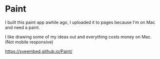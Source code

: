 # Paint

I built this paint app awhile ago, I uploaded it to pages because I'm on Mac and need a paint.

I like drawing some of my ideas out and everything costs money on Mac. (Not mobile responsive) 

https://syeembed.github.io/Paint/
